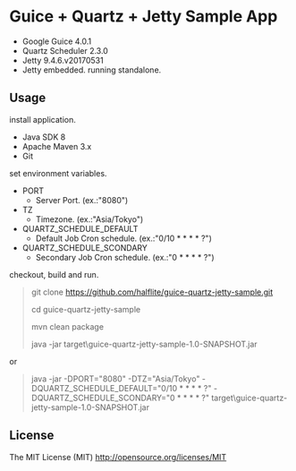 # Guice + Quartz + Jetty Sample App

+ Google Guice 4.0.1
+ Quartz Scheduler 2.3.0
+ Jetty 9.4.6.v20170531
+ Jetty embedded. running standalone.

## Usage

install application.

+ Java SDK 8
+ Apache Maven 3.x
+ Git

set environment variables.

+ PORT
    + Server Port. (ex.:"8080")
+ TZ
    + Timezone. (ex.:"Asia/Tokyo")
+ QUARTZ_SCHEDULE_DEFAULT
    + Default Job Cron schedule. (ex.:"0/10 * * * * ?")
+ QUARTZ_SCHEDULE_SCONDARY
    + Secondary Job Cron schedule. (ex.:"0 * * * * ?")

checkout, build and run. 

> git clone https://github.com/halflite/guice-quartz-jetty-sample.git
>
> cd guice-quartz-jetty-sample
>
> mvn clean package
>
> java -jar target\guice-quartz-jetty-sample-1.0-SNAPSHOT.jar

or 

> java -jar -DPORT="8080" -DTZ="Asia/Tokyo" -DQUARTZ_SCHEDULE_DEFAULT="0/10 * * * * ?" -DQUARTZ_SCHEDULE_SCONDARY="0 * * * * ?" target\guice-quartz-jetty-sample-1.0-SNAPSHOT.jar

## License

The MIT License (MIT)
http://opensource.org/licenses/MIT
